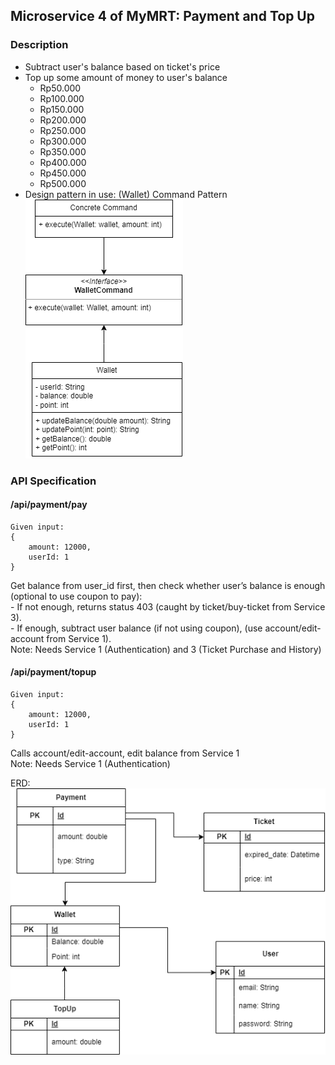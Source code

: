 ## Microservice 4 of MyMRT: Payment and Top Up

### Description
- Subtract user's balance based on ticket's price
- Top up some amount of money to user's balance
  - Rp50.000
  - Rp100.000
  - Rp150.000
  - Rp200.000
  - Rp250.000
  - Rp300.000
  - Rp350.000
  - Rp400.000
  - Rp450.000
  - Rp500.000
- Design pattern in use: (Wallet) Command Pattern
  ![Diagram UML topup](TopUp.png.png)

### API Specification
#### /api/payment/pay
``` 
Given input:
{
    amount: 12000,
    userId: 1
}

 ```
Get balance from user_id first, then check whether user’s balance is enough (optional to use coupon to pay):
<br>- If not enough, returns status 403 (caught by ticket/buy-ticket from Service 3).
<br>- If enough, subtract user balance (if not using coupon), (use account/edit-account from Service 1).
<br> Note: Needs Service 1 (Authentication) and 3 (Ticket Purchase and History)

#### /api/payment/topup
``` 
Given input:
{
    amount: 12000,
    userId: 1
}
 ```
Calls account/edit-account, edit balance from Service 1 
<br> Note: Needs Service 1 (Authentication)

ERD:
![Diagram UML payment](paymentB5-Page-3.drawio.png)
